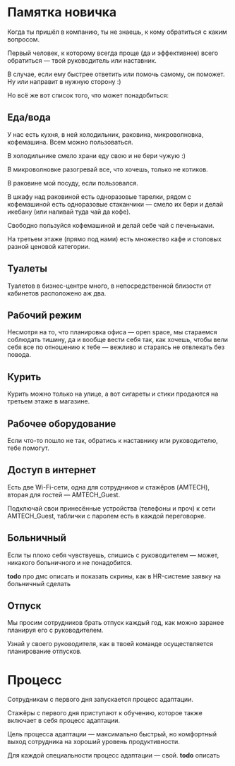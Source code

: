 # Памятка новичка

Когда ты пришёл в компанию, ты не знаешь, к кому обратиться с каким вопросом.

Первый человек, к которому всегда проще (да и эффективнее) всего обратиться — твой руководитель или наставник.

В случае, если ему быстрее ответить или помочь самому, он поможет. Ну или направит в нужную сторону :)

Но всё же вот список того, что может понадобиться:

## Еда/вода

У нас есть кухня, в ней холодильник, раковина, микроволновка, кофемашина. Всем можно пользоваться.

В холодильнике смело храни еду свою и не бери чужую :)

В микроволновке разогревай все, что хочешь, только не котиков.

В раковине мой посуду, если пользовался.

В шкафу над раковиной есть одноразовые тарелки, рядом с кофемашиной есть одноразовые стаканчики — смело их бери и делай икебану (или наливай туда чай да кофе).

Свободно пользуйся кофемашиной и делай себе чай с печеньками.

На третьем этаже (прямо под нами) есть множество кафе и столовых разной ценовой категории.

## Туалеты

Туалетов в бизнес-центре много, в непосредственной близости от кабинетов расположено аж два.

## Рабочий режим

Несмотря на то, что планировка офиса — open space, мы стараемся соблюдать тишину, да и вообще вести себя так, как хочешь, чтобы вели себя все по отношению к тебе — вежливо и стараясь не отвлекать без повода.

## Курить

Курить можно только на улице, а вот сигареты и стики продаются на третьем этаже в магазине.

## Рабочее оборудование

Если что-то пошло не так, обратись к наставнику или руководителю, тебе помогут.

## Доступ в интернет

Есть две Wi-Fi-сети, одна для сотрудников и стажёров (AMTECH), вторая для гостей — AMTECH_Guest.

Подключай свои принесённые устройства (телефоны и проч) к сети AMTECH_Guest, таблички с паролем есть в каждой переговорке.

## Больничный

Если ты плохо себя чувствуешь, спишись с руководителем — может, никакого больничного и не понадобится.

**todo** про дмс описать и показать скрины, как в HR-системе заявку на больничный сделать

## Отпуск

Мы просим сотрудников брать отпуск каждый год, как можно заранее планируя его с руководителем.

Узнай у своего руководителя, как в твоей команде осуществляется планирование отпусков.

# Процесс

Сотрудникам с первого дня запускается процесс адаптации.

Стажёры с первого дня приступают к обучению, которое также включает в себя процесс адаптации.

Цель процесса адаптации — максимально быстрый, но комфортный выход сотрудника на хороший уровень продуктивности.

Для каждой специальности процесс адаптации — свой. **todo** описать

# 
